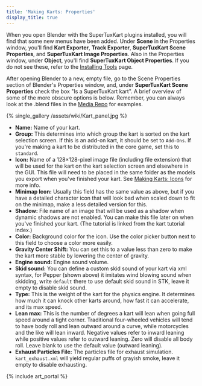 ```yaml
---
title: 'Making Karts: Properties'
display_title: true
---
```

When you open Blender with the SuperTuxKart plugins installed, you will find that some new menus have been added. Under **Scene** in the Properties window, you'll find **Kart Exporter**, **Track Exporter**, **SuperTuxKart Scene Properties**, and **SuperTuxKart Image Properties**. Also in the Properties window, under **Object**, you'll find **SuperTuxKart Object Properties**. If you do not see these, refer to the [Installing Tools](Installing_Tools) page.

After opening Blender to a new, empty file, go to the Scene Properties section of Blender's Properties window, and, under **SuperTuxKart Scene Properties** check the box "Is a SuperTuxKart kart". A brief overview of some of the more obscure options is below. Remember, you can always look at the .blend files in the [Media Repo](Media_Repo) for examples.

{% single_gallery /assets/wiki/Kart_panel.jpg %}

* **Name:** Name of your kart.
* **Group:** This determines into which group the kart is sorted on the kart selection screen. If this is an add-on kart, it should be set to `Add-Ons`. If you're making a kart to be distributed in the core game, set this to `standard`.
* **Icon:** Name of a 128×128-pixel image file (including file extension) that will be used for the kart on the kart selection screen and elsewhere in the GUI. This file will need to be placed in the same folder as the models you export when you've finished your kart. See [Making Karts: Icons](Making_Karts:_Icons) for more info.
* **Minimap Icon:** Usually this field has the same value as above, but if you have a detailed character icon that will look bad when scaled down to fit on the minimap, make a less detailed version for this.
* **Shadow:** File name of an image that will be used as a shadow when dynamic shadows are not enabled. You can make this file later on when you've finished your kart. (The tutorial is linked from the kart tutorial index.)
* **Color:** Background color for the icon. Use the color picker button next to this field to choose a color more easily.
* **Gravity Center Shift:** You can set this to a value less than zero to make the kart more stable by lowering the center of gravity.
* **Engine sound:** Engine sound volume.
* **Skid sound:** You can define a custom skid sound of your kart via xml syntax, for Pepper (shown above) it imitates wind blowing sound when skidding, write `default` there to use default skid sound in STK, leave it empty to disable skid sound.
* **Type:** This is the weight of the kart for the physics engine. It determines how much it can knock other karts around, how fast it can accelerate, and its max speed.
* **Lean max:** This is the number of degrees a kart will lean when going full speed around a tight corner. Traditional four-wheeled vehicles will tend to have body roll and lean outward around a curve, while motorcycles and the like will lean inward. Negative values refer to inward leaning while positive values refer to outward leaning. Zero will disable all body roll. Leave blank to use the default value (outward leaning).
* **Exhaust Particles File:** The particles file for exhaust simulation. `kart_exhaust.xml` will yield regular puffs of grayish smoke, leave it empty to disable exhausting.

{% include art_portal %}
